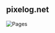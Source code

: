## pixelog.net

![Pages](https://github.com/yussio/pixelog.net/workflows/Pages/badge.svg?branch=master)